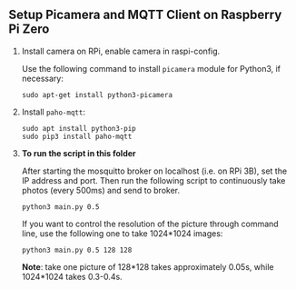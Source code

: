 ## Setup Picamera and MQTT Client on Raspberry Pi Zero

1. Install camera on RPi, enable camera in raspi-config.

   Use the following command to install `picamera` module for Python3, if necessary:

   ```shell
   sudo apt-get install python3-picamera
   ```

2. Install `paho-mqtt`:

   ```shell
   sudo apt install python3-pip
   sudo pip3 install paho-mqtt
   ```
   
3. **To run the script in this folder**

   After starting the mosquitto broker on localhost (i.e. on RPi 3B), set the IP address and port. Then run the following script to continuously take photos (every 500ms) and send to broker.

   ```shell
   python3 main.py 0.5
   ```
   
   If you want to control the resolution of the picture through command line, use the following one to take 1024*1024 images:
   
   ```shell
   python3 main.py 0.5 128 128
   ```
   
   **Note**: take one picture of 128*128 takes approximately 0.05s, while 1024\*1024 takes 0.3-0.4s.